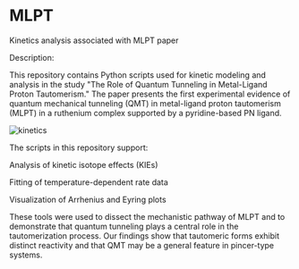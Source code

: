# MLPT
Kinetics analysis associated with MLPT paper

Description:

This repository contains Python scripts used for kinetic modeling and analysis in the study "The Role of Quantum Tunneling in Metal-Ligand Proton Tautomerism." The paper presents the first experimental evidence of quantum mechanical tunneling (QMT) in metal-ligand proton tautomerism (MLPT) in a ruthenium complex supported by a pyridine-based PN ligand.

![kinetics](https://github.com/user-attachments/assets/6512e09d-9fa9-4cbc-ae5e-b18285c6c375)

The scripts in this repository support:

Analysis of kinetic isotope effects (KIEs)

Fitting of temperature-dependent rate data

Visualization of Arrhenius and Eyring plots

These tools were used to dissect the mechanistic pathway of MLPT and to demonstrate that quantum tunneling plays a central role in the tautomerization process. Our findings show that tautomeric forms exhibit distinct reactivity and that QMT may be a general feature in pincer-type systems.
